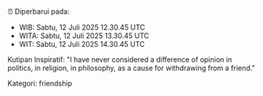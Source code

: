 ⏰ Diperbarui pada:
- WIB: Sabtu, 12 Juli 2025 12.30.45 UTC
- WITA: Sabtu, 12 Juli 2025 13.30.45 UTC
- WIT: Sabtu, 12 Juli 2025 14.30.45 UTC

Kutipan Inspiratif:
"I have never considered a difference of opinion in politics, in religion, in philosophy, as a cause for withdrawing from a friend."


Kategori: friendship

